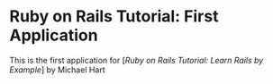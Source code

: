# Ruby on Rails Tutorial: First Application

This is the first application for
[*Ruby on Rails Tutorial: Learn Rails by Example*]
by Michael Hart